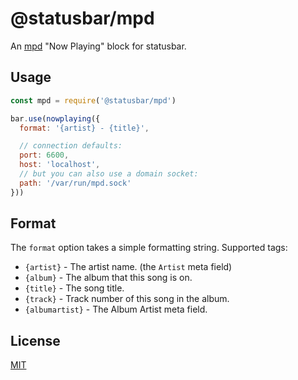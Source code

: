 # @statusbar/mpd

An [mpd](https://musicpd.org) "Now Playing" block for statusbar.

## Usage

```js
const mpd = require('@statusbar/mpd')

bar.use(nowplaying({
  format: '{artist} - {title}',

  // connection defaults:
  port: 6600,
  host: 'localhost',
  // but you can also use a domain socket:
  path: '/var/run/mpd.sock'
}))
```

## Format

The `format` option takes a simple formatting string.
Supported tags:

 - `{artist}` - The artist name. (the `Artist` meta field)
 - `{album}` - The album that this song is on.
 - `{title}` - The song title.
 - `{track}` - Track number of this song in the album.
 - `{albumartist}` - The Album Artist meta field.

## License

[MIT](../../LICENSE)
